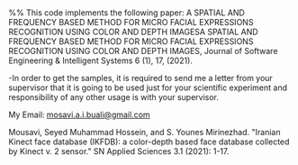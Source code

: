 # 
%% 
 This code implements the following paper:
 A SPATIAL AND FREQUENCY BASED METHOD FOR MICRO FACIAL EXPRESSIONS 
 RECOGNITION USING COLOR AND DEPTH IMAGESA SPATIAL AND FREQUENCY BASED 
 METHOD FOR MICRO FACIAL EXPRESSIONS RECOGNITION USING COLOR AND DEPTH
 IMAGES, Journal of Software Engineering & Intelligent Systems 6 (1), 17,
 (2021).

 -In order to get the samples, it is required to send me a letter from your
 supervisor that it is going to be used just for your scientific experiment 
 and responsibility of any other usage is with your supervisor.

 My Email:    mosavi.a.i.buali@gmail.com

 Mousavi, Seyed Muhammad Hossein, and S. Younes Mirinezhad.
 "Iranian Kinect face database (IKFDB): a color-depth based face database
 collected by Kinect v. 2 sensor." SN Applied Sciences 3.1 (2021): 1-17.

